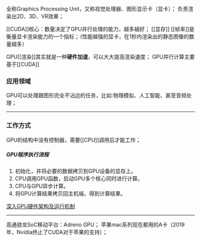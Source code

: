 全称Graphics Processing Unit，又称视觉处理器、图形显示卡（显卡）；
负责渲染出2D、3D、VR效果；


[[CUDA]]核心：数量决定了GPU并行处理的能力，越多越好；
[[显存]]
[[帧率]]是衡量显卡渲染能力的一个指标；（性能越强的显卡，在1秒内渲染出的静态图像的数量越多）



GPU[[渲染]]其实就是一种**硬件加速**，可以大大提高渲染速度；
GPU并行计算主要基于[[CUDA]]



### 应用领域
GPU可以处理跟图形完全不沾边的任务，比如:物理模拟、人工智能、甚至音频处理；


***
### 工作方式
GPU的结构中没有控制器，需要[[CPU]]调用后才能工作；
##### GPU程序执行流程
1. 初始化，并将必要的数据拷贝到GPU设备的显存上。
2. CPU调用GPU函数，启动GPU多个核心同时进行计算。
3. CPU与GPU异步计算。
4. 将GPU计算结果拷贝回主机端，得到计算结果。

[深入GPU硬件架构及运行机制](https://www.cnblogs.com/timlly/p/11471507.html#11-%E4%B8%BA%E4%BD%95%E8%A6%81%E4%BA%86%E8%A7%A3gpu%EF%BC%9F)
***
高通骁龙SoC移动平台：Adreno GPU；
苹果mac系列现在都用的A卡（2019年，Nvidia终止了CUDA对于苹果的支持）；